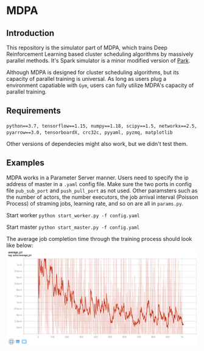 # MDPA

## Introduction

This repository is the simulator part of MDPA, which trains Deep Reinforcement Learning based cluster scheduling algorithms by massively parallel methods. It's Spark simulator is a minor modified version of [Park](https://github.com/park-project/park).

Although MDPA is designed for cluster scheduling algorithms, but its capacity of parallel training is universal. As long as users plug a environment capatiable with `Gym`, users can fully utilize MDPA's capacity of parallel training.

## Requirements

`python==3.7, tensorflow==1.15, numpy==1.18, scipy==1.5, networkx==2.5, pyarrow==3.0, tensorboardX, crc32c, pyyaml, pyzmq, matplotlib`

Other versions of dependecies might also work, but we didn't test them.

## Examples

MDPA works in a Parameter Server manner. Users need to specify the ip address of master in a `.yaml` config file. Make sure the two ports in config file `pub_sub_port` and `push_pull_port` as not used. Other paramsters such as the number of actors, the number executors, the job arrival interval (Poisson Process) of straming jobs, learning rate, and so on are all in `params.py`.

Start worker
`python start_worker.py -f config.yaml`

Start master
`python start_master.py -f config.yaml`


The average job completion time through the training process should look like below:
![screenshot](/results/screenshot.png)
